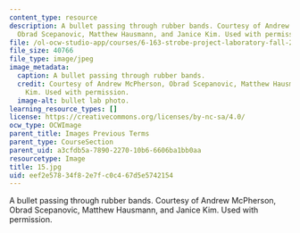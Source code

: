 ```yaml
---
content_type: resource
description: A bullet passing through rubber bands. Courtesy of Andrew McPherson,
  Obrad Scepanovic, Matthew Hausmann, and Janice Kim. Used with permission.
file: /ol-ocw-studio-app/courses/6-163-strobe-project-laboratory-fall-2005/eef2e57834f82e7fc0c467d5e5742154_15.jpg
file_size: 40766
file_type: image/jpeg
image_metadata:
  caption: A bullet passing through rubber bands.
  credit: Courtesy of Andrew McPherson, Obrad Scepanovic, Matthew Hausmann, and Janice
    Kim. Used with permission.
  image-alt: bullet lab photo.
learning_resource_types: []
license: https://creativecommons.org/licenses/by-nc-sa/4.0/
ocw_type: OCWImage
parent_title: Images Previous Terms
parent_type: CourseSection
parent_uid: a3cfdb5a-7890-2270-10b6-6606ba1bb0aa
resourcetype: Image
title: 15.jpg
uid: eef2e578-34f8-2e7f-c0c4-67d5e5742154
---
```

A bullet passing through rubber bands. Courtesy of Andrew McPherson, Obrad Scepanovic, Matthew Hausmann, and Janice Kim. Used with permission.